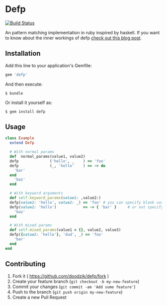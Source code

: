 # Defp

[![Build Status](https://travis-ci.org/doodzik/defp.svg?branch=master)](https://travis-ci.org/doodzik/defp)

An pattern matching implementation in ruby inspired by haskell.
If you want to know about the inner workings of defp [check out this blog post](http://dudzik.co/blog/2014/10/27/i-went-on-a-journey-to-haskell-and-all-i-got-was-a-pattern-matcher-for-ruby/).

## Installation

Add this line to your application's Gemfile:


```ruby
gem 'defp'
```

And then execute:

    $ bundle

Or install it yourself as:

    $ gem install defp

## Usage

```ruby
class Example
  extend Defp

  # With normal params
  def  normal_params(value1, value2)
  defp              ('hello', _    ) == 'foo'
  defp              (_, 'hello'    ) == -> do
    'bar'
  end
    'baz'
  end

  # With keyword arguments
  def self.keyword_params(value1: ,value2:)
  defp(value1: 'hello', value2: _) == 'foo' # you can specify blank vars
  defp(value2: 'hello')            == -> { 'bar' }     # or not specifying them at all
    'baz'
  end

  # With mixed params
  def self.mixed_params(value1 = {}, value2, value3)
  defp({value2: 'hello'}, 'dud', _) == 'foo'
    'bar'
  end
end
```

## Contributing

1. Fork it ( https://github.com/doodzik/defp/fork )
2. Create your feature branch (`git checkout -b my-new-feature`)
3. Commit your changes (`git commit -am 'Add some feature'`)
4. Push to the branch (`git push origin my-new-feature`)
5. Create a new Pull Request
